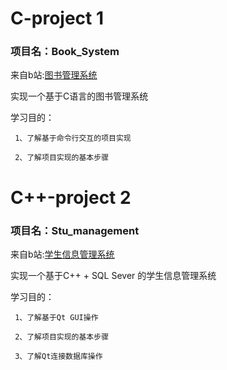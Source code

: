# C-project 1

### 项目名：Book_System

来自b站:[图书管理系统](https://www.bilibili.com/video/BV11p4y1i7JH?spm_id_from=333.880.my_history.page.click)

实现一个基于C语言的图书管理系统

学习目的：

     1、了解基于命令行交互的项目实现
     
     2、了解项目实现的基本步骤


# C++-project 2

### 项目名：Stu_management

来自b站:[学生信息管理系统](https://www.bilibili.com/video/BV1pZ4y1S7jd?spm_id_from=333.1007.top_right_bar_window_history.content.click)

实现一个基于C++ + SQL Sever 的学生信息管理系统

学习目的：

     1、了解基于Qt GUI操作
     
     2、了解项目实现的基本步骤
     
     3、了解Qt连接数据库操作
